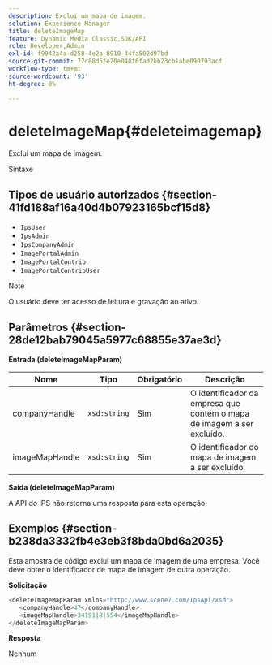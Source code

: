 ```yaml
---
description: Exclui um mapa de imagem.
solution: Experience Manager
title: deleteImageMap
feature: Dynamic Media Classic,SDK/API
role: Developer,Admin
exl-id: f9942a4a-d258-4e2a-8910-44fa502d97bd
source-git-commit: 77c88d5fe20e048f6fad2bb23cb1abe090793acf
workflow-type: tm+mt
source-wordcount: '93'
ht-degree: 0%

---
```


# deleteImageMap{#deleteimagemap}

Exclui um mapa de imagem.

Sintaxe

## Tipos de usuário autorizados {#section-41fd188af16a40d4b07923165bcf15d8}

* `IpsUser`
* `IpsAdmin`
* `IpsCompanyAdmin`
* `ImagePortalAdmin`
* `ImagePortalContrib`
* `ImagePortalContribUser`

>[!NOTE]
>
>O usuário deve ter acesso de leitura e gravação ao ativo.

## Parâmetros {#section-28de12bab79045a5977c68855e37ae3d}

**Entrada (deleteImageMapParam)**

| Nome | Tipo | Obrigatório | Descrição |
|---|---|---|---|
| companyHandle | `xsd:string` | Sim | O identificador da empresa que contém o mapa de imagem a ser excluído. |
| imageMapHandle | `xsd:string` | Sim | O identificador do mapa de imagem a ser excluído. |

**Saída (deleteImageMapParam)**

A API do IPS não retorna uma resposta para esta operação.

## Exemplos {#section-b238da3332fb4e3eb3f8bda0bd6a2035}

Esta amostra de código exclui um mapa de imagem de uma empresa. Você deve obter o identificador de mapa de imagem de outra operação.

**Solicitação**

```java
<deleteImageMapParam xmlns="http://www.scene7.com/IpsApi/xsd">
   <companyHandle>47</companyHandle>
   <imageMapHandle>34191|8|554</imageMapHandle>
</deleteImageMapParam>
```

**Resposta**

Nenhum
